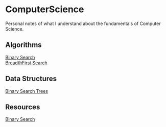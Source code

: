 # ComputerScience  
Personal notes of what I understand about the fundamentals of Computer Science. 

## Algorithms 
[Binary Search](algorithms/BinarySearch.md)  
[BreadthFirst Search](algorithms/BreadthFirst-Search.js)  

## Data Structures  
[Binary Search Trees](data-structures/BinarySearchTrees.md)  

## Resources
[Binary Search](https://www.youtube.com/watch?v=j5uXyPJ0Pew&t=152s)
